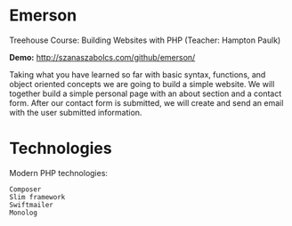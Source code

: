 # Emerson
Treehouse Course: Building Websites with PHP (Teacher: Hampton Paulk)

**Demo:** http://szanaszabolcs.com/github/emerson/

Taking what you have learned so far with basic syntax, functions, and object oriented concepts we are going to build a simple website. We will together build a simple personal page with an about section and a contact form. After our contact form is submitted, we will create and send an email with the user submitted information.

# Technologies
Modern PHP technologies:
```
Composer
Slim framework
Swiftmailer
Monolog
```
